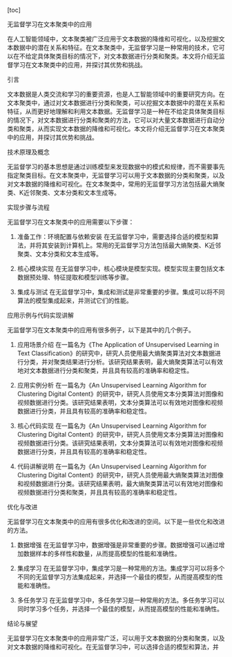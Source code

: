 
[toc]                    
                
                
无监督学习在文本聚类中的应用

在人工智能领域中，文本聚类被广泛应用于文本数据的降维和可视化，以及挖掘文本数据中的潜在关系和特征。在文本聚类中，无监督学习是一种常用的技术，它可以在不给定具体聚类目标的情况下，对文本数据进行分类和聚类。本文将介绍无监督学习在文本聚类中的应用，并探讨其优势和挑战。

引言

文本数据是人类交流和学习的重要资源，也是人工智能领域中的重要研究方向。在文本聚类中，通过对文本数据进行分类和聚类，可以挖掘文本数据中的潜在关系和特征，从而更好地理解和利用文本数据。无监督学习是一种在不给定具体聚类目标的情况下，对文本数据进行分类和聚类的方法，它可以对大量文本数据进行自动分类和聚类，从而实现文本数据的降维和可视化。本文将介绍无监督学习在文本聚类中的应用，并探讨其优势和挑战。

技术原理及概念

无监督学习的基本思想是通过训练模型来发现数据中的模式和规律，而不需要事先指定聚类目标。在文本聚类中，无监督学习可以用于文本数据的分类和聚类，以及对文本数据的降维和可视化。在文本聚类中，常用的无监督学习方法包括最大熵聚类、K近邻聚类、文本分类和文本生成等。

实现步骤与流程

无监督学习在文本聚类中的应用需要以下步骤：

1. 准备工作：环境配置与依赖安装
在无监督学习中，需要选择合适的模型和算法，并将其安装到计算机上。常用的无监督学习方法包括最大熵聚类、K近邻聚类、文本分类和文本生成等。

2. 核心模块实现
在无监督学习中，核心模块是模型实现。模型实现主要包括文本数据预处理、特征提取和模型训练等步骤。

3. 集成与测试
在无监督学习中，集成和测试是非常重要的步骤。集成可以将不同算法的模型集成起来，并测试它们的性能。

应用示例与代码实现讲解

无监督学习在文本聚类中的应用有很多例子，以下是其中的几个例子。

1. 应用场景介绍
在一篇名为《The Application of Unsupervised Learning in Text Classification》的研究中，研究人员使用最大熵聚类算法对文本数据进行分类，并对聚类结果进行分析。该研究结果表明，最大熵聚类算法可以有效地对文本数据进行分类和聚类，并且具有较高的准确率和稳定性。

2. 应用实例分析
在一篇名为《An Unsupervised Learning Algorithm for Clustering Digital Content》的研究中，研究人员使用文本分类算法对图像和视频数据进行分类。该研究结果表明，文本分类算法可以有效地对图像和视频数据进行分类，并且具有较高的准确率和稳定性。

3. 核心代码实现
在一篇名为《An Unsupervised Learning Algorithm for Clustering Digital Content》的研究中，研究人员使用文本分类算法对图像和视频数据进行分类。该研究结果表明，文本分类算法可以有效地对图像和视频数据进行分类，并且具有较高的准确率和稳定性。

4. 代码讲解说明
在一篇名为《An Unsupervised Learning Algorithm for Clustering Digital Content》的研究中，研究人员使用最大熵聚类算法对图像和视频数据进行分类。该研究结果表明，最大熵聚类算法可以有效地对图像和视频数据进行分类和聚类，并且具有较高的准确率和稳定性。

优化与改进

无监督学习在文本聚类中的应用有很多优化和改进的空间。以下是一些优化和改进的方法。

1. 数据增强
在无监督学习中，数据增强是非常重要的步骤。数据增强可以通过增加数据样本的多样性和数量，从而提高模型的性能和准确性。

2. 集成学习
在无监督学习中，集成学习是一种常用的方法。集成学习可以将多个不同的无监督学习方法集成起来，并选择一个最佳的模型，从而提高模型的性能和准确性。

3. 多任务学习
在无监督学习中，多任务学习是一种常用的方法。多任务学习可以同时学习多个任务，并选择一个最佳的模型，从而提高模型的性能和准确性。

结论与展望

无监督学习在文本聚类中的应用非常广泛，可以用于文本数据的分类和聚类，以及对文本数据的降维和可视化。在无监督学习中，可以选择合适的模型和算法，并

